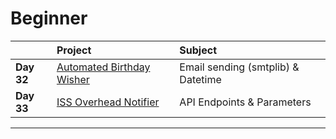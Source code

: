# Beginner

|              | Project                                 | Subject                            |
|:------------ |:--------------------------------------- |:---------------------------------- |
|**Day 32**    | [Automated Birthday Wisher](day_32)     | Email sending (smtplib) & Datetime |
|**Day 33**    | [ISS Overhead Notifier](day_33)         | API Endpoints & Parameters         |

---------------------------------------------------------------------
